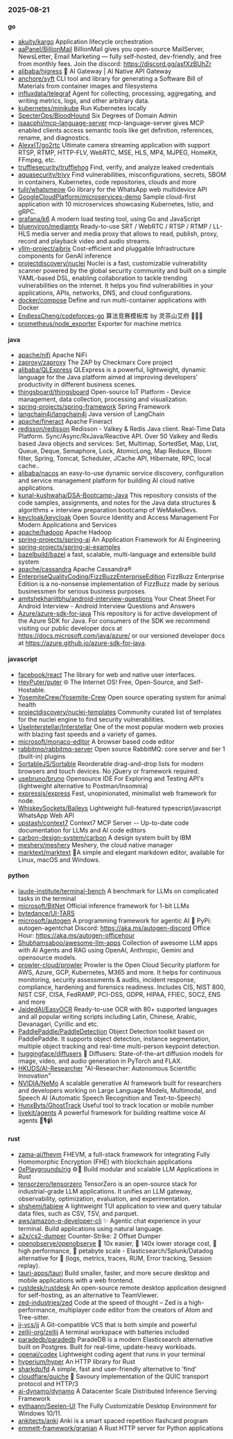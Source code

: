 ### 2025-08-21

#### go
* [akuity/kargo](https://github.com/akuity/kargo) Application lifecycle orchestration
* [aaPanel/BillionMail](https://github.com/aaPanel/BillionMail) BillionMail gives you open-source MailServer, NewsLetter, Email Marketing — fully self-hosted, dev-friendly, and free from monthly fees. Join the discord: https://discord.gg/asfXzBUhZr
* [alibaba/higress](https://github.com/alibaba/higress) 🤖 AI Gateway | AI Native API Gateway
* [anchore/syft](https://github.com/anchore/syft) CLI tool and library for generating a Software Bill of Materials from container images and filesystems
* [influxdata/telegraf](https://github.com/influxdata/telegraf) Agent for collecting, processing, aggregating, and writing metrics, logs, and other arbitrary data.
* [kubernetes/minikube](https://github.com/kubernetes/minikube) Run Kubernetes locally
* [SpecterOps/BloodHound](https://github.com/SpecterOps/BloodHound) Six Degrees of Domain Admin
* [isaacphi/mcp-language-server](https://github.com/isaacphi/mcp-language-server) mcp-language-server gives MCP enabled clients access semantic tools like get definition, references, rename, and diagnostics.
* [AlexxIT/go2rtc](https://github.com/AlexxIT/go2rtc) Ultimate camera streaming application with support RTSP, RTMP, HTTP-FLV, WebRTC, MSE, HLS, MP4, MJPEG, HomeKit, FFmpeg, etc.
* [trufflesecurity/trufflehog](https://github.com/trufflesecurity/trufflehog) Find, verify, and analyze leaked credentials
* [aquasecurity/trivy](https://github.com/aquasecurity/trivy) Find vulnerabilities, misconfigurations, secrets, SBOM in containers, Kubernetes, code repositories, clouds and more
* [tulir/whatsmeow](https://github.com/tulir/whatsmeow) Go library for the WhatsApp web multidevice API
* [GoogleCloudPlatform/microservices-demo](https://github.com/GoogleCloudPlatform/microservices-demo) Sample cloud-first application with 10 microservices showcasing Kubernetes, Istio, and gRPC.
* [grafana/k6](https://github.com/grafana/k6) A modern load testing tool, using Go and JavaScript
* [bluenviron/mediamtx](https://github.com/bluenviron/mediamtx) Ready-to-use SRT / WebRTC / RTSP / RTMP / LL-HLS media server and media proxy that allows to read, publish, proxy, record and playback video and audio streams.
* [vllm-project/aibrix](https://github.com/vllm-project/aibrix) Cost-efficient and pluggable Infrastructure components for GenAI inference
* [projectdiscovery/nuclei](https://github.com/projectdiscovery/nuclei) Nuclei is a fast, customizable vulnerability scanner powered by the global security community and built on a simple YAML-based DSL, enabling collaboration to tackle trending vulnerabilities on the internet. It helps you find vulnerabilities in your applications, APIs, networks, DNS, and cloud configurations.
* [docker/compose](https://github.com/docker/compose) Define and run multi-container applications with Docker
* [EndlessCheng/codeforces-go](https://github.com/EndlessCheng/codeforces-go) 算法竞赛模板库 by 灵茶山艾府 💭💡🎈
* [prometheus/node_exporter](https://github.com/prometheus/node_exporter) Exporter for machine metrics

#### java
* [apache/nifi](https://github.com/apache/nifi) Apache NiFi
* [zaproxy/zaproxy](https://github.com/zaproxy/zaproxy) The ZAP by Checkmarx Core project
* [alibaba/QLExpress](https://github.com/alibaba/QLExpress) QLExpress is a powerful, lightweight, dynamic language for the Java platform aimed at improving developers’ productivity in different business scenes.
* [thingsboard/thingsboard](https://github.com/thingsboard/thingsboard) Open-source IoT Platform - Device management, data collection, processing and visualization.
* [spring-projects/spring-framework](https://github.com/spring-projects/spring-framework) Spring Framework
* [langchain4j/langchain4j](https://github.com/langchain4j/langchain4j) Java version of LangChain
* [apache/fineract](https://github.com/apache/fineract) Apache Fineract
* [redisson/redisson](https://github.com/redisson/redisson) Redisson - Valkey & Redis Java client. Real-Time Data Platform. Sync/Async/RxJava/Reactive API. Over 50 Valkey and Redis based Java objects and services: Set, Multimap, SortedSet, Map, List, Queue, Deque, Semaphore, Lock, AtomicLong, Map Reduce, Bloom filter, Spring, Tomcat, Scheduler, JCache API, Hibernate, RPC, local cache..
* [alibaba/nacos](https://github.com/alibaba/nacos) an easy-to-use dynamic service discovery, configuration and service management platform for building AI cloud native applications.
* [kunal-kushwaha/DSA-Bootcamp-Java](https://github.com/kunal-kushwaha/DSA-Bootcamp-Java) This repository consists of the code samples, assignments, and notes for the Java data structures & algorithms + interview preparation bootcamp of WeMakeDevs.
* [keycloak/keycloak](https://github.com/keycloak/keycloak) Open Source Identity and Access Management For Modern Applications and Services
* [apache/hadoop](https://github.com/apache/hadoop) Apache Hadoop
* [spring-projects/spring-ai](https://github.com/spring-projects/spring-ai) An Application Framework for AI Engineering
* [spring-projects/spring-ai-examples](https://github.com/spring-projects/spring-ai-examples)
* [bazelbuild/bazel](https://github.com/bazelbuild/bazel) a fast, scalable, multi-language and extensible build system
* [apache/cassandra](https://github.com/apache/cassandra) Apache Cassandra®
* [EnterpriseQualityCoding/FizzBuzzEnterpriseEdition](https://github.com/EnterpriseQualityCoding/FizzBuzzEnterpriseEdition) FizzBuzz Enterprise Edition is a no-nonsense implementation of FizzBuzz made by serious businessmen for serious business purposes.
* [amitshekhariitbhu/android-interview-questions](https://github.com/amitshekhariitbhu/android-interview-questions) Your Cheat Sheet For Android Interview - Android Interview Questions and Answers
* [Azure/azure-sdk-for-java](https://github.com/Azure/azure-sdk-for-java) This repository is for active development of the Azure SDK for Java. For consumers of the SDK we recommend visiting our public developer docs at https://docs.microsoft.com/java/azure/ or our versioned developer docs at https://azure.github.io/azure-sdk-for-java.

#### javascript
* [facebook/react](https://github.com/facebook/react) The library for web and native user interfaces.
* [HeyPuter/puter](https://github.com/HeyPuter/puter) 🌐 The Internet OS! Free, Open-Source, and Self-Hostable.
* [YosemiteCrew/Yosemite-Crew](https://github.com/YosemiteCrew/Yosemite-Crew) Open source operating system for animal health
* [projectdiscovery/nuclei-templates](https://github.com/projectdiscovery/nuclei-templates) Community curated list of templates for the nuclei engine to find security vulnerabilities.
* [UseInterstellar/Interstellar](https://github.com/UseInterstellar/Interstellar) One of the most popular modern web proxies with blazing fast speeds and a variety of games.
* [microsoft/monaco-editor](https://github.com/microsoft/monaco-editor) A browser based code editor
* [rabbitmq/rabbitmq-server](https://github.com/rabbitmq/rabbitmq-server) Open source RabbitMQ: core server and tier 1 (built-in) plugins
* [SortableJS/Sortable](https://github.com/SortableJS/Sortable) Reorderable drag-and-drop lists for modern browsers and touch devices. No jQuery or framework required.
* [usebruno/bruno](https://github.com/usebruno/bruno) Opensource IDE For Exploring and Testing API's (lightweight alternative to Postman/Insomnia)
* [expressjs/express](https://github.com/expressjs/express) Fast, unopinionated, minimalist web framework for node.
* [WhiskeySockets/Baileys](https://github.com/WhiskeySockets/Baileys) Lightweight full-featured typescript/javascript WhatsApp Web API
* [upstash/context7](https://github.com/upstash/context7) Context7 MCP Server -- Up-to-date code documentation for LLMs and AI code editors
* [carbon-design-system/carbon](https://github.com/carbon-design-system/carbon) A design system built by IBM
* [meshery/meshery](https://github.com/meshery/meshery) Meshery, the cloud native manager
* [marktext/marktext](https://github.com/marktext/marktext) 📝A simple and elegant markdown editor, available for Linux, macOS and Windows.

#### python
* [laude-institute/terminal-bench](https://github.com/laude-institute/terminal-bench) A benchmark for LLMs on complicated tasks in the terminal
* [microsoft/BitNet](https://github.com/microsoft/BitNet) Official inference framework for 1-bit LLMs
* [bytedance/UI-TARS](https://github.com/bytedance/UI-TARS)
* [microsoft/autogen](https://github.com/microsoft/autogen) A programming framework for agentic AI 🤖 PyPi: autogen-agentchat Discord: https://aka.ms/autogen-discord Office Hour: https://aka.ms/autogen-officehour
* [Shubhamsaboo/awesome-llm-apps](https://github.com/Shubhamsaboo/awesome-llm-apps) Collection of awesome LLM apps with AI Agents and RAG using OpenAI, Anthropic, Gemini and opensource models.
* [prowler-cloud/prowler](https://github.com/prowler-cloud/prowler) Prowler is the Open Cloud Security platform for AWS, Azure, GCP, Kubernetes, M365 and more. It helps for continuous monitoring, security assessments & audits, incident response, compliance, hardening and forensics readiness. Includes CIS, NIST 800, NIST CSF, CISA, FedRAMP, PCI-DSS, GDPR, HIPAA, FFIEC, SOC2, ENS and more
* [JaidedAI/EasyOCR](https://github.com/JaidedAI/EasyOCR) Ready-to-use OCR with 80+ supported languages and all popular writing scripts including Latin, Chinese, Arabic, Devanagari, Cyrillic and etc.
* [PaddlePaddle/PaddleDetection](https://github.com/PaddlePaddle/PaddleDetection) Object Detection toolkit based on PaddlePaddle. It supports object detection, instance segmentation, multiple object tracking and real-time multi-person keypoint detection.
* [huggingface/diffusers](https://github.com/huggingface/diffusers) 🤗 Diffusers: State-of-the-art diffusion models for image, video, and audio generation in PyTorch and FLAX.
* [HKUDS/AI-Researcher](https://github.com/HKUDS/AI-Researcher) "AI-Researcher: Autonomous Scientific Innovation"
* [NVIDIA/NeMo](https://github.com/NVIDIA/NeMo) A scalable generative AI framework built for researchers and developers working on Large Language Models, Multimodal, and Speech AI (Automatic Speech Recognition and Text-to-Speech)
* [HunxByts/GhostTrack](https://github.com/HunxByts/GhostTrack) Useful tool to track location or mobile number
* [livekit/agents](https://github.com/livekit/agents) A powerful framework for building realtime voice AI agents 🤖🎙️📹

#### rust
* [zama-ai/fhevm](https://github.com/zama-ai/fhevm) FHEVM, a full-stack framework for integrating Fully Homomorphic Encryption (FHE) with blockchain applications
* [0xPlaygrounds/rig](https://github.com/0xPlaygrounds/rig) ⚙️🦀 Build modular and scalable LLM Applications in Rust
* [tensorzero/tensorzero](https://github.com/tensorzero/tensorzero) TensorZero is an open-source stack for industrial-grade LLM applications. It unifies an LLM gateway, observability, optimization, evaluation, and experimentation.
* [shshemi/tabiew](https://github.com/shshemi/tabiew) A lightweight TUI application to view and query tabular data files, such as CSV, TSV, and parquet.
* [aws/amazon-q-developer-cli](https://github.com/aws/amazon-q-developer-cli) ✨ Agentic chat experience in your terminal. Build applications using natural language.
* [a2x/cs2-dumper](https://github.com/a2x/cs2-dumper) Counter-Strike: 2 Offset Dumper
* [openobserve/openobserve](https://github.com/openobserve/openobserve) 🚀 10x easier, 🚀 140x lower storage cost, 🚀 high performance, 🚀 petabyte scale - Elasticsearch/Splunk/Datadog alternative for 🚀 (logs, metrics, traces, RUM, Error tracking, Session replay).
* [tauri-apps/tauri](https://github.com/tauri-apps/tauri) Build smaller, faster, and more secure desktop and mobile applications with a web frontend.
* [rustdesk/rustdesk](https://github.com/rustdesk/rustdesk) An open-source remote desktop application designed for self-hosting, as an alternative to TeamViewer.
* [zed-industries/zed](https://github.com/zed-industries/zed) Code at the speed of thought – Zed is a high-performance, multiplayer code editor from the creators of Atom and Tree-sitter.
* [jj-vcs/jj](https://github.com/jj-vcs/jj) A Git-compatible VCS that is both simple and powerful
* [zellij-org/zellij](https://github.com/zellij-org/zellij) A terminal workspace with batteries included
* [paradedb/paradedb](https://github.com/paradedb/paradedb) ParadeDB is a modern Elasticsearch alternative built on Postgres. Built for real-time, update-heavy workloads.
* [openai/codex](https://github.com/openai/codex) Lightweight coding agent that runs in your terminal
* [hyperium/hyper](https://github.com/hyperium/hyper) An HTTP library for Rust
* [sharkdp/fd](https://github.com/sharkdp/fd) A simple, fast and user-friendly alternative to 'find'
* [cloudflare/quiche](https://github.com/cloudflare/quiche) 🥧 Savoury implementation of the QUIC transport protocol and HTTP/3
* [ai-dynamo/dynamo](https://github.com/ai-dynamo/dynamo) A Datacenter Scale Distributed Inference Serving Framework
* [eythaann/Seelen-UI](https://github.com/eythaann/Seelen-UI) The Fully Customizable Desktop Environment for Windows 10/11.
* [ankitects/anki](https://github.com/ankitects/anki) Anki is a smart spaced repetition flashcard program
* [emmett-framework/granian](https://github.com/emmett-framework/granian) A Rust HTTP server for Python applications
